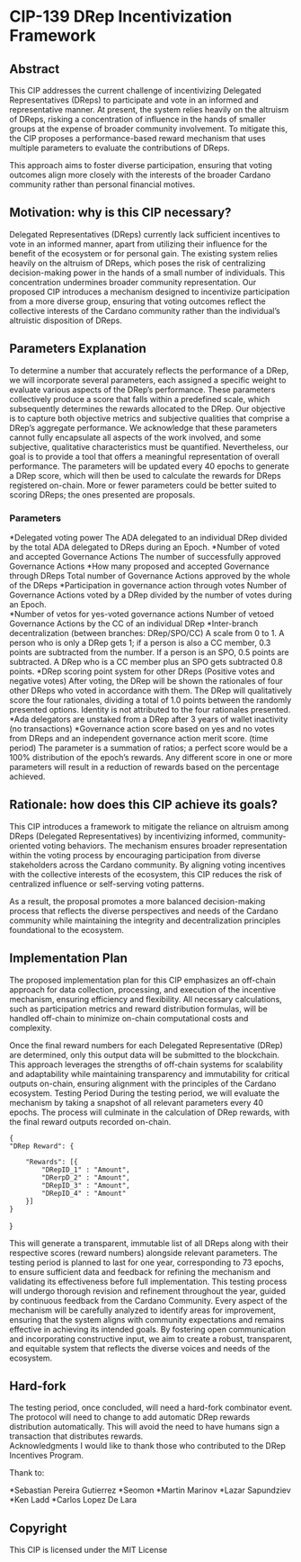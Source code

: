 # CIP-139 DRep Incentivization Framework


## Abstract

This CIP addresses the current challenge of incentivizing Delegated Representatives (DReps) to participate and vote in an informed and representative manner. At present, the system relies heavily on the altruism of DReps, risking a concentration of influence in the hands of smaller groups at the expense of broader community involvement. To mitigate this, the CIP proposes a performance-based reward mechanism that uses multiple parameters to evaluate the contributions of DReps. 

This approach aims to foster diverse participation, ensuring that voting outcomes align more closely with the interests of the broader Cardano community rather than personal financial motives.

## Motivation: why is this CIP necessary?
Delegated Representatives (DReps) currently lack sufficient incentives to vote in an informed manner, apart from utilizing their influence for the benefit of the ecosystem or for personal gain. The existing system relies heavily on the altruism of DReps, which poses the risk of centralizing decision-making power in the hands of a small number of individuals. 
This concentration undermines broader community representation. Our proposed CIP introduces a mechanism designed to incentivize participation from a more diverse group, ensuring that voting outcomes reflect the collective interests of the Cardano community rather than the individual’s altruistic disposition of DReps.

## Parameters Explanation
To determine a number that accurately reflects the performance of a DRep, we will incorporate several parameters, each assigned a specific weight to evaluate various aspects of the DRep’s performance. These parameters collectively produce a score that falls within a predefined scale, which subsequently determines the rewards allocated to the DRep.
Our objective is to capture both objective metrics and subjective qualities that comprise a DRep’s aggregate performance. We acknowledge that these parameters cannot fully encapsulate all aspects of the work involved, and some subjective, qualitative characteristics must be quantified. Nevertheless, our goal is to provide a tool that offers a meaningful representation of overall performance.
The parameters will be updated every 40 epochs to generate a DRep score, which will then be used to calculate the rewards for DReps registered on-chain. More or fewer parameters could be better suited to scoring DReps; the ones presented are proposals. 

### Parameters
*Delegated voting power
The ADA delegated to an individual DRep divided by the total ADA delegated to DReps during an Epoch. 
*Number of voted and accepted Governance Actions
The number of successfully approved Governance Actions 
*How many proposed and accepted Governance through DReps
Total number of Governance Actions approved by the whole of the DReps
*Participation in governance action through votes
Number of Governance Actions voted by a DRep divided by the number of votes during an Epoch.  
*Number of vetos for yes-voted governance actions
Number of vetoed Governance Actions by the CC of an individual DRep
*Inter-branch decentralization (between branches: DRep/SPO/CC)
A scale from 0 to 1. A person who is only a DRep gets 1; if a person is also a CC member, 0.3 points are subtracted from the number. If a person is an SPO, 0.5 points are subtracted. A DRep who is a CC member plus an SPO gets subtracted 0.8 points.
*DRep scoring point system for other DReps (Positive votes and negative votes)
After voting, the DRep will be shown the rationales of four other DReps who voted in accordance with them. The DRep will qualitatively score the four rationales, dividing a total of 1.0 points between the randomly presented options. Identity is not attributed to the four rationales presented.
*Ada delegators are unstaked from a DRep after 3 years of wallet inactivity (no transactions)
*Governance action score based on yes and no votes from DReps and an independent governance action merit score. (time period)
The parameter is a summation of ratios; a perfect score would be a 100% distribution of the epoch’s rewards. Any different score in one or more parameters will result in a reduction of rewards based on the percentage achieved. 

## Rationale: how does this CIP achieve its goals?

This CIP introduces a framework to mitigate the reliance on altruism among DReps (Delegated Representatives) by incentivizing informed, community-oriented voting behaviors. The mechanism ensures broader representation within the voting process by encouraging participation from diverse stakeholders across the Cardano community. By aligning voting incentives with the collective interests of the ecosystem, this CIP reduces the risk of centralized influence or self-serving voting patterns. 

As a result, the proposal promotes a more balanced decision-making process that reflects the diverse perspectives and needs of the Cardano community while maintaining the integrity and decentralization principles foundational to the ecosystem.

## Implementation Plan
The proposed implementation plan for this CIP emphasizes an off-chain approach for data collection, processing, and execution of the incentive mechanism, ensuring efficiency and flexibility. All necessary calculations, such as participation metrics and reward distribution formulas, will be handled off-chain to minimize on-chain computational costs and complexity. 

Once the final reward numbers for each Delegated Representative (DRep) are determined, only this output data will be submitted to the blockchain. This approach leverages the strengths of off-chain systems for scalability and adaptability while maintaining transparency and immutability for critical outputs on-chain, ensuring alignment with the principles of the Cardano ecosystem.
Testing Period
During the testing period, we will evaluate the mechanism by taking a snapshot of all relevant parameters every 40 epochs. The process will culminate in the calculation of DRep rewards, with the final reward outputs recorded on-chain. 


	{
	"DRep Reward": {
 	 
      	"Rewards": [{
        	"DRepID_1" : "Amount",
          	"DRerpD_2" : "Amount",
          	"DRepID_3" : "Amount",
          	"DRepID_4" : "Amount"
      	}]
	}
}

This will generate a transparent, immutable list of all DReps along with their respective scores (reward numbers) alongside relevant parameters. The testing period is planned to last for one year, corresponding to 73 epochs, to ensure sufficient data and feedback for refining the mechanism and validating its effectiveness before full implementation.
This testing process will undergo thorough revision and refinement throughout the year, guided by continuous feedback from the Cardano Community. Every aspect of the mechanism will be carefully analyzed to identify areas for improvement, ensuring that the system aligns with community expectations and remains effective in achieving its intended goals. By fostering open communication and incorporating constructive input, we aim to create a robust, transparent, and equitable system that reflects the diverse voices and needs of the ecosystem.

## Hard-fork

The testing period, once concluded, will need a hard-fork combinator event. The protocol will need to change to add automatic DRep rewards distribution automatically. This will avoid the need to have humans sign a transaction that distributes rewards.  
Acknowledgments
I would like to thank those who contributed to the DRep Incentives Program.

Thank to:

*Sebastian Pereira Gutierrez
*Seomon
*Martin Marinov
*Lazar Sapundziev
*Ken Ladd
*Carlos Lopez De Lara

## Copyright
This CIP is licensed under the MIT License
